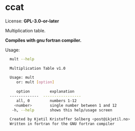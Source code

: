 # ccat
License: **GPL-3.0-or-later**  

Multiplication table.  

**Compiles with gnu fortran compiler.**  

Usage:  
```bash
  mult --help
  
  Multiplication Table v1.0
  
  Usage: mult
     or: mult [option]
  
     option         explanation
  -------------  -----------------
     all, 0         numbers 1-12
    <number>        single number between 1 and 12
   -h, --help       shows this help/usage screen
  
  Created by Kjetil Kristoffer Solberg <post@ikjetil.no>
  Written in fortran for the GNU fortran compiler
```


